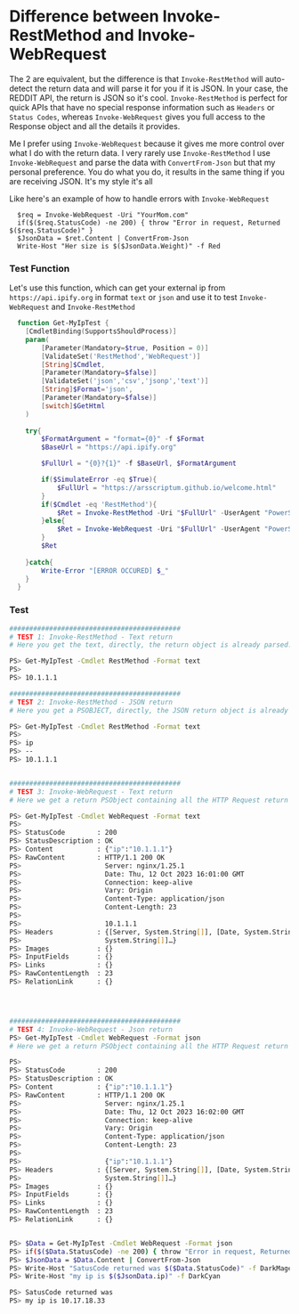 # Difference between Invoke-RestMethod and Invoke-WebRequest

The 2 are equivalent, but the difference is that ```Invoke-RestMethod``` will auto-detect the return data and will parse it for you if it is JSON. In your case, the REDDIT API, the return is JSON so it's cool. ```Invoke-RestMethod``` is perfect for quick APIs that have no special response information such as ```Headers``` or ```Status Codes```, whereas ```Invoke-WebRequest``` gives you full access to the Response object and all the details it provides.

Me I prefer using ```Invoke-WebRequest``` because it gives me more control over what I do with the return data. I very rarely use ```Invoke-RestMethod``` I use ```Invoke-WebRequest``` and parse the data with ```ConvertFrom-Json``` but that my personal preference. You do what you do, it results in the same thing if you are receiving JSON. It's my style it's all

Like here's an example of how to handle errors with ```Invoke-WebRequest```

```
  $req = Invoke-WebRequest -Uri "YourMom.com"
  if($($req.StatusCode) -ne 200) { throw "Error in request, Returned $($req.StatusCode)" }
  $JsonData = $ret.Content | ConvertFrom-Json
  Write-Host "Her size is $($JsonData.Weight)" -f Red
```

### Test Function

Let's use this function, which can get your external ip from ```https://api.ipify.org``` in format ```text``` or ```json``` and use it to test ```Invoke-WebRequest``` and ```Invoke-RestMethod```

```powershell
  function Get-MyIpTest {  
    [CmdletBinding(SupportsShouldProcess)]
    param(
        [Parameter(Mandatory=$true, Position = 0)]
        [ValidateSet('RestMethod','WebRequest')]
        [String]$Cmdlet,
        [Parameter(Mandatory=$false)]
        [ValidateSet('json','csv','jsonp','text')]
        [String]$Format='json',
        [Parameter(Mandatory=$false)]
        [switch]$GetHtml
    )
    
    try{
        $FormatArgument = "format={0}" -f $Format
        $BaseUrl = "https://api.ipify.org"

        $FullUrl = "{0}?{1}" -f $BaseUrl, $FormatArgument

        if($SimulateError -eq $True){
            $FullUrl = "https://arsscriptum.github.io/welcome.html"
        }
        if($Cmdlet -eq 'RestMethod'){
            $Ret = Invoke-RestMethod -Uri "$FullUrl" -UserAgent "PowerShell" -Method Get
        }else{
            $Ret = Invoke-WebRequest -Uri "$FullUrl" -UserAgent "PowerShell" -Method Get
        }   
        $Ret
        
    }catch{
        Write-Error "[ERROR OCCURED] $_"
    }
  }
```

### Test

```bash
###########################################
# TEST 1: Invoke-RestMethod - Text return
# Here you get the text, directly, the return object is already parsed.

PS> Get-MyIpTest -Cmdlet RestMethod -Format text
PS> 
PS> 10.1.1.1

###########################################
# TEST 2: Invoke-RestMethod - JSON return
# Here you get a PSOBJECT, directly, the JSON return object is already parsed in a PSOBJECT

PS> Get-MyIpTest -Cmdlet RestMethod -Format text
PS> 
PS> ip
PS> --
PS> 10.1.1.1


###########################################
# TEST 3: Invoke-WebRequest - Text return
# Here we get a return PSObject containing all the HTTP Request return information, the content property has our data

PS> Get-MyIpTest -Cmdlet WebRequest -Format text
PS> 
PS> StatusCode        : 200
PS> StatusDescription : OK
PS> Content           : {"ip":"10.1.1.1"}
PS> RawContent        : HTTP/1.1 200 OK
PS>                     Server: nginx/1.25.1
PS>                     Date: Thu, 12 Oct 2023 16:01:00 GMT
PS>                     Connection: keep-alive
PS>                     Vary: Origin
PS>                     Content-Type: application/json
PS>                     Content-Length: 23
PS> 
PS>                     10.1.1.1
PS> Headers           : {[Server, System.String[]], [Date, System.String[]], [Connection, System.String[]], [Vary,
PS>                     System.String[]]…}
PS> Images            : {}
PS> InputFields       : {}
PS> Links             : {}
PS> RawContentLength  : 23
PS> RelationLink      : {}




###########################################
# TEST 4: Invoke-WebRequest - Json return
PS> Get-MyIpTest -Cmdlet WebRequest -Format json
# Here we get a return PSObject containing all the HTTP Request return information, the content property has our data

PS> 
PS> StatusCode        : 200
PS> StatusDescription : OK
PS> Content           : {"ip":"10.1.1.1"}
PS> RawContent        : HTTP/1.1 200 OK
PS>                     Server: nginx/1.25.1
PS>                     Date: Thu, 12 Oct 2023 16:02:00 GMT
PS>                     Connection: keep-alive
PS>                     Vary: Origin
PS>                     Content-Type: application/json
PS>                     Content-Length: 23
PS> 
PS>                     {"ip":"10.1.1.1"}
PS> Headers           : {[Server, System.String[]], [Date, System.String[]], [Connection, System.String[]], [Vary,
PS>                     System.String[]]…}
PS> Images            : {}
PS> InputFields       : {}
PS> Links             : {}
PS> RawContentLength  : 23
PS> RelationLink      : {}


PS> $Data = Get-MyIpTest -Cmdlet WebRequest -Format json
PS> if($($Data.StatusCode) -ne 200) { throw "Error in request, Returned $($Data.StatusCode)" }
PS> $JsonData = $Data.Content | ConvertFrom-Json
PS> Write-Host "SatusCode returned was $($Data.StatusCode)" -f DarkMagenta
PS> Write-Host "my ip is $($JsonData.ip)" -f DarkCyan

PS> SatusCode returned was 
PS> my ip is 10.17.18.33
```